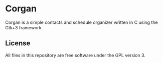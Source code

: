 # Corgan

Corgan is a simple contacts and schedule organizer written in C
using the Gtk+3 framework.

## License

All files in this repository are free software under the GPL version 3.

